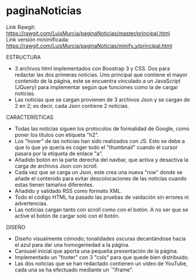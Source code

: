 # paginaNoticias

Link Rawgit: https://rawgit.com/LuisMurcia/paginaNoticias/master/principal.html  
Link versión minimificada: https://rawgit.com/LuisMurcia/paginaNoticias/minify_v/principal.html

ESTRUCTURA
- 3 archivos html implementados con Boostrap 3 y CSS. Dos para redactar las dos primeras noticias. Uno principal que contiene el mayor contenido de la página, este se encuentra vinculado a un JavaScript (JQuery) para implementar según que funciones como la de cargar noticias.
- Las noticias que se cargan provienen de 3 archivos Json y se cargan de 2 en 2; es decir, cada Json contiene 2 noticias.

CARACTERÍSTICAS
- Todas las noticias siguen los protocolos de formalidad de Google, como poner los títulos con etiqueta "h2".
- Los "hover" de las noticias han sido realizados con JS. Esto se debe a que lo que yo quería es coger todo el "thumbnail" cuando el cursor pasara por la etiqueta de enlace "a".
- Añadido botón en la parte derecha del navbar, que activa y desactiva la carga de archivos Json con scroll.
- Cada vez que se carga un Json, este crea una nueva "row" donde se añade el contenido para evitar descolocaciones de las noticias cuando estas tienen tamaños diferentes.
- Añadido y validado RSS como formato XML.
- Todo el código HTML ha pasado las pruebas de vaidación sin errores ni advertencias.
- Las noticias cargan tanto con scroll como con el botón. A no ser que se active el botón de cargar solo con el botón.

DISEÑO
- Diseño visualmente cómodo; tonalidades oscuras decantándose hacia el azul para dar una homogeniedad a la página.
- Carousel inicial que aporta una pequeña presentación de la página.
- Implementado un "footer" con 3 "cols" para que quede bien distribuido.
- Las dos noticias que se han redactado contienen un vídeo de YouTube, cada una se ha efectuado mediante un ´"iframe".